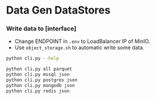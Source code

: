 # Data Gen DataStores

### Write data to [interface]
- Change ENDPOINT in `.env` to LoadBalancer IP of MinIO.
- Use `object_storage.sh` to automatic write some data.
~~~sh
python cli.py --help

python cli.py all parquet
python cli.py mssql json
python cli.py postgres json
python cli.py mongodb json
python cli.py redis json
~~~
